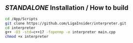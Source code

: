 ## *STANDALONE* Installation / How to build
```bash
cd /App/Scripts
git clone https://github.com/LigaInsider/interpreter.git
cd interpreter
g++ -O3 -std=c++17 -fopenmp -o interpreter main.cpp
chmod +x interpreter
```
